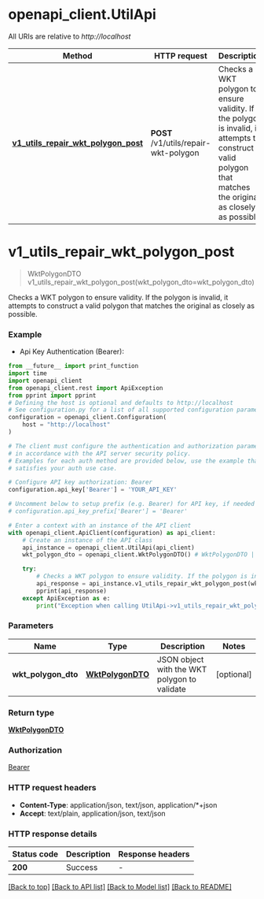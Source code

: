 # openapi_client.UtilApi

All URIs are relative to *http://localhost*

Method | HTTP request | Description
------------- | ------------- | -------------
[**v1_utils_repair_wkt_polygon_post**](UtilApi.md#v1_utils_repair_wkt_polygon_post) | **POST** /v1/utils/repair-wkt-polygon | Checks a WKT polygon to ensure validity. If the polygon is invalid,  it attempts to construct a valid polygon that matches the original  as closely as possible.


# **v1_utils_repair_wkt_polygon_post**
> WktPolygonDTO v1_utils_repair_wkt_polygon_post(wkt_polygon_dto=wkt_polygon_dto)

Checks a WKT polygon to ensure validity. If the polygon is invalid,  it attempts to construct a valid polygon that matches the original  as closely as possible.

### Example

* Api Key Authentication (Bearer):
```python
from __future__ import print_function
import time
import openapi_client
from openapi_client.rest import ApiException
from pprint import pprint
# Defining the host is optional and defaults to http://localhost
# See configuration.py for a list of all supported configuration parameters.
configuration = openapi_client.Configuration(
    host = "http://localhost"
)

# The client must configure the authentication and authorization parameters
# in accordance with the API server security policy.
# Examples for each auth method are provided below, use the example that
# satisfies your auth use case.

# Configure API key authorization: Bearer
configuration.api_key['Bearer'] = 'YOUR_API_KEY'

# Uncomment below to setup prefix (e.g. Bearer) for API key, if needed
# configuration.api_key_prefix['Bearer'] = 'Bearer'

# Enter a context with an instance of the API client
with openapi_client.ApiClient(configuration) as api_client:
    # Create an instance of the API class
    api_instance = openapi_client.UtilApi(api_client)
    wkt_polygon_dto = openapi_client.WktPolygonDTO() # WktPolygonDTO | JSON object with the WKT polygon to validate (optional)

    try:
        # Checks a WKT polygon to ensure validity. If the polygon is invalid,  it attempts to construct a valid polygon that matches the original  as closely as possible.
        api_response = api_instance.v1_utils_repair_wkt_polygon_post(wkt_polygon_dto=wkt_polygon_dto)
        pprint(api_response)
    except ApiException as e:
        print("Exception when calling UtilApi->v1_utils_repair_wkt_polygon_post: %s\n" % e)
```

### Parameters

Name | Type | Description  | Notes
------------- | ------------- | ------------- | -------------
 **wkt_polygon_dto** | [**WktPolygonDTO**](WktPolygonDTO.md)| JSON object with the WKT polygon to validate | [optional] 

### Return type

[**WktPolygonDTO**](WktPolygonDTO.md)

### Authorization

[Bearer](../README.md#Bearer)

### HTTP request headers

 - **Content-Type**: application/json, text/json, application/*+json
 - **Accept**: text/plain, application/json, text/json

### HTTP response details
| Status code | Description | Response headers |
|-------------|-------------|------------------|
**200** | Success |  -  |

[[Back to top]](#) [[Back to API list]](../README.md#documentation-for-api-endpoints) [[Back to Model list]](../README.md#documentation-for-models) [[Back to README]](../README.md)

